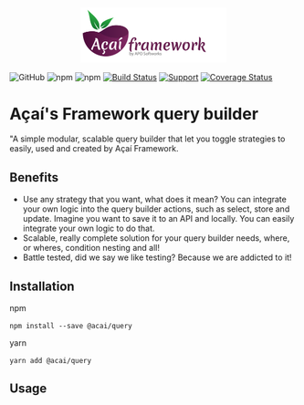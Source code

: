 <p align="center"><img src="https://github.com/AcaiFramework/query/blob/master/src/img/logo.svg" width="256"></p>

![GitHub](https://img.shields.io/github/license/AcaiFramework/query) ![npm](https://img.shields.io/npm/dm/query) ![npm](https://img.shields.io/npm/v/query) [![Build Status](https://travis-ci.org/AcaiFramework/query.svg?branch=master)](https://travis-ci.org/AcaiFramework/query) [![Support](https://img.shields.io/badge/Patreon-Support-orange.svg?logo=Patreon)](https://www.patreon.com/rafaelcorrea) [![Coverage Status](https://coveralls.io/repos/github/AcaiFramework/query/badge.svg?branch=master)](https://coveralls.io/github/AcaiFramework/query?branch=master)

# Açaí's Framework query builder
"A simple modular, scalable query builder that let you toggle strategies to easily, used and created by Açaí Framework.

## Benefits
- Use any strategy that you want, what does it mean? You can integrate your own logic into the query builder actions, such as select, store and update. Imagine you want to save it to an API and locally. You can easily integrate your own logic to do that.
- Scalable, really complete solution for your query builder needs, where, or wheres, condition nesting and all!
- Battle tested, did we say we like testing? Because we are addicted to it!

## Installation
npm
```
npm install --save @acai/query
```

yarn
```
yarn add @acai/query
```

## Usage
